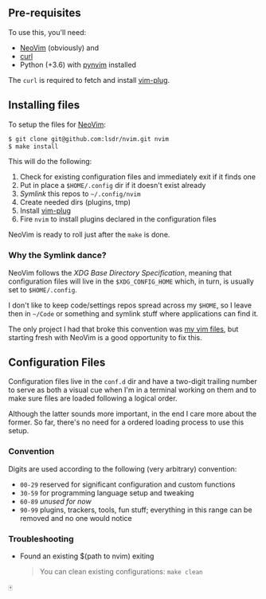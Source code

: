 ## Pre-requisites

To use this, you'll need:

* [NeoVim](https://neovim.io/) (obviously) and
* [curl](https://curl.haxx.se/)
* Python (+3.6) with [pynvim](https://github.com/neovim/pynvim) installed

The `curl` is required to fetch and install [vim-plug][plug].

## Installing files

To setup the files for [NeoVim](https://neovim.io/):
```sh
$ git clone git@github.com:lsdr/nvim.git nvim
$ make install
```

This will do the following:

1. Check for existing configuration files and immediately exit if it finds one
1. Put in place a `$HOME/.config` dir if it doesn't exist already
1. _Symlink_ this repos to `~/.config/nvim`
1. Create needed dirs (plugins, tmp)
1. Install [vim-plug][plug]
1. Fire `nvim` to install plugins declared in the configuration files

NeoVim is ready to roll just after the `make` is done.

### Why the Symlink dance?

NeoVim follows the _XDG Base Directory Specification_, meaning that
configuration files will live in the `$XDG_CONFIG_HOME` which, in turn, is
usually set to `$HOME/.config`.

I don't like to keep code/settings repos spread across my `$HOME`, so I leave
then in `~/Code` or something and symlink stuff where applications can find it.

The only project I had that broke this convention was
[my vim files](https://github.com/lsdr/vim), but starting fresh with NeoVim is
a good opportunity to fix this.

## Configuration Files

Configuration files live in the `conf.d` dir and have a two-digit trailing
number to serve as both a visual cue when I'm in a terminal working on them and
to make sure files are loaded following a logical order.

Although the latter sounds more important, in the end I care more about the
former. So far, there's no need for a ordered loading process to use this
setup.

### Convention

Digits are used according to the following (very arbitrary) convention:

* `00-29` reserved for significant configuration and custom functions
* `30-59` for programming language setup and tweaking
* `60-89` _unused for now_
* `90-99` plugins, trackers, tools, fun stuff; everything in this range can be
  removed and no one would notice


### Troubleshooting
* Found an existing $(path to nvim) exiting
  > You can clean existing configurations: `make clean`

:mahjong:


[plug]: https://github.com/junegunn/vim-plug
